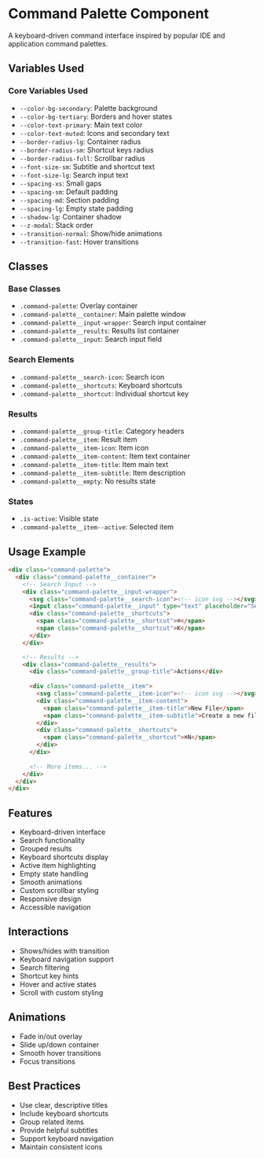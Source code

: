 # Command Palette Component

A keyboard-driven command interface inspired by popular IDE and application command palettes.

## Variables Used

### Core Variables Used
- `--color-bg-secondary`: Palette background
- `--color-bg-tertiary`: Borders and hover states
- `--color-text-primary`: Main text color
- `--color-text-muted`: Icons and secondary text
- `--border-radius-lg`: Container radius
- `--border-radius-sm`: Shortcut keys radius
- `--border-radius-full`: Scrollbar radius
- `--font-size-sm`: Subtitle and shortcut text
- `--font-size-lg`: Search input text
- `--spacing-xs`: Small gaps
- `--spacing-sm`: Default padding
- `--spacing-md`: Section padding
- `--spacing-lg`: Empty state padding
- `--shadow-lg`: Container shadow
- `--z-modal`: Stack order
- `--transition-normal`: Show/hide animations
- `--transition-fast`: Hover transitions

## Classes

### Base Classes
- `.command-palette`: Overlay container
- `.command-palette__container`: Main palette window
- `.command-palette__input-wrapper`: Search input container
- `.command-palette__results`: Results list container
- `.command-palette__input`: Search input field

### Search Elements
- `.command-palette__search-icon`: Search icon
- `.command-palette__shortcuts`: Keyboard shortcuts
- `.command-palette__shortcut`: Individual shortcut key

### Results
- `.command-palette__group-title`: Category headers
- `.command-palette__item`: Result item
- `.command-palette__item-icon`: Item icon
- `.command-palette__item-content`: Item text container
- `.command-palette__item-title`: Item main text
- `.command-palette__item-subtitle`: Item description
- `.command-palette__empty`: No results state

### States
- `.is-active`: Visible state
- `.command-palette__item--active`: Selected item

## Usage Example

```html
<div class="command-palette">
  <div class="command-palette__container">
    <!-- Search Input -->
    <div class="command-palette__input-wrapper">
      <svg class="command-palette__search-icon"><!-- icon svg --></svg>
      <input class="command-palette__input" type="text" placeholder="Search commands...">
      <div class="command-palette__shortcuts">
        <span class="command-palette__shortcut">⌘</span>
        <span class="command-palette__shortcut">K</span>
      </div>
    </div>

    <!-- Results -->
    <div class="command-palette__results">
      <div class="command-palette__group-title">Actions</div>
      
      <div class="command-palette__item">
        <svg class="command-palette__item-icon"><!-- icon svg --></svg>
        <div class="command-palette__item-content">
          <span class="command-palette__item-title">New File</span>
          <span class="command-palette__item-subtitle">Create a new file</span>
        </div>
        <div class="command-palette__shortcuts">
          <span class="command-palette__shortcut">⌘N</span>
        </div>
      </div>
      
      <!-- More items... -->
    </div>
  </div>
</div>
```

## Features
- Keyboard-driven interface
- Search functionality
- Grouped results
- Keyboard shortcuts display
- Active item highlighting
- Empty state handling
- Smooth animations
- Custom scrollbar styling
- Responsive design
- Accessible navigation

## Interactions
- Shows/hides with transition
- Keyboard navigation support
- Search filtering
- Shortcut key hints
- Hover and active states
- Scroll with custom styling

## Animations
- Fade in/out overlay
- Slide up/down container
- Smooth hover transitions
- Focus transitions

## Best Practices
- Use clear, descriptive titles
- Include keyboard shortcuts
- Group related items
- Provide helpful subtitles
- Support keyboard navigation
- Maintain consistent icons